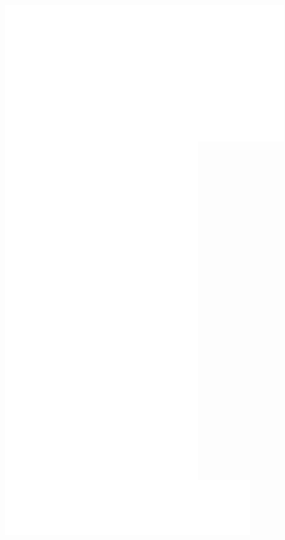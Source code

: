 <div >

<div style = "display: flex;
  justify-content: space-between;">
<img align="center" src="metrics_topics.svg" alt="Metrics" width="430">

<img align="center" src="metrics_base.svg" alt="Metrics" width="300">

</div>


<div  style = "display: flex;
  justify-content: center;">
<img align="center" src="metrics_lang.svg" alt="Metrics" width="700">
</div>

<div style = "display: flex;
  justify-content: center;">
<img align="center" src="anime_characters.svg" alt="Metrics" width="700">
</div>
<div style = "display: flex;
  justify-content: space-between;">
<img align="center" src="achievements.svg" alt="Metrics" width="320">
<img align="center" src="traffic.svg" alt="Metrics" width="320">
</div>

</div>